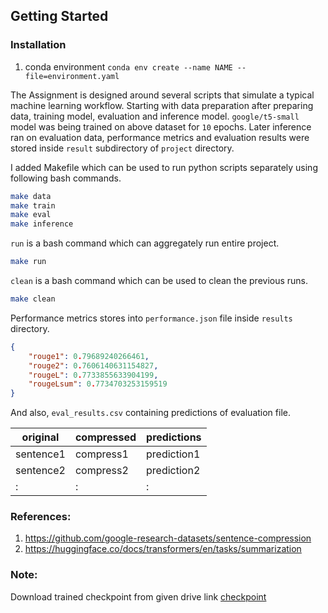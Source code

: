 ## Getting Started

### Installation

1. conda environment
`conda env create --name NAME --file=environment.yaml`


The Assignment is designed around several scripts that simulate a typical machine learning workflow. Starting with data preparation after preparing data, training model, evaluation and inference model. `google/t5-small` model was being trained on above dataset for `10` epochs. Later inference ran on evaluation data, performance metrics and evaluation results were stored inside `result` subdirectory of `project` directory.

I added Makefile which can be used to run python scripts separately using following bash commands.

```bash
make data
make train
make eval
make inference
```

`run` is a bash command which can aggregately run entire project.

```bash
make run
```

`clean` is a bash command which can be used to clean the previous runs.

```bash
make clean
```

Performance metrics stores into `performance.json` file inside `results` directory.

```json
{
    "rouge1": 0.79689240266461,
    "rouge2": 0.7606140631154827,
    "rougeL": 0.7733855633904199,
    "rougeLsum": 0.7734703253159519
}
```

And also, `eval_results.csv` containing predictions of evaluation file.

| original  | compressed | predictions |
|-----------|------------|-------------|
| sentence1 | compress1  | prediction1 |
| sentence2 | compress2  | prediction2 |
| :         | :          | :           |

### References:
1. https://github.com/google-research-datasets/sentence-compression 
2. https://huggingface.co/docs/transformers/en/tasks/summarization 

### Note:
Download trained checkpoint from given drive link [checkpoint](https://drive.google.com/drive/folders/1yrl0VtmM9BtT4aU2Z5vLs6doz35MMxvM?usp=drive_link)


